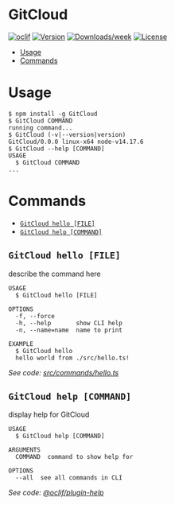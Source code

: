 GitCloud
========



[![oclif](https://img.shields.io/badge/cli-oclif-brightgreen.svg)](https://oclif.io)
[![Version](https://img.shields.io/npm/v/GitCloud.svg)](https://npmjs.org/package/GitCloud)
[![Downloads/week](https://img.shields.io/npm/dw/GitCloud.svg)](https://npmjs.org/package/GitCloud)
[![License](https://img.shields.io/npm/l/GitCloud.svg)](https://github.com/Coyenn/GitCloud/blob/master/package.json)

<!-- toc -->
* [Usage](#usage)
* [Commands](#commands)
<!-- tocstop -->
# Usage
<!-- usage -->
```sh-session
$ npm install -g GitCloud
$ GitCloud COMMAND
running command...
$ GitCloud (-v|--version|version)
GitCloud/0.0.0 linux-x64 node-v14.17.6
$ GitCloud --help [COMMAND]
USAGE
  $ GitCloud COMMAND
...
```
<!-- usagestop -->
# Commands
<!-- commands -->
* [`GitCloud hello [FILE]`](#gitcloud-hello-file)
* [`GitCloud help [COMMAND]`](#gitcloud-help-command)

## `GitCloud hello [FILE]`

describe the command here

```
USAGE
  $ GitCloud hello [FILE]

OPTIONS
  -f, --force
  -h, --help       show CLI help
  -n, --name=name  name to print

EXAMPLE
  $ GitCloud hello
  hello world from ./src/hello.ts!
```

_See code: [src/commands/hello.ts](https://github.com/Coyenn/GitCloud/blob/v0.0.0/src/commands/hello.ts)_

## `GitCloud help [COMMAND]`

display help for GitCloud

```
USAGE
  $ GitCloud help [COMMAND]

ARGUMENTS
  COMMAND  command to show help for

OPTIONS
  --all  see all commands in CLI
```

_See code: [@oclif/plugin-help](https://github.com/oclif/plugin-help/blob/v3.2.3/src/commands/help.ts)_
<!-- commandsstop -->
